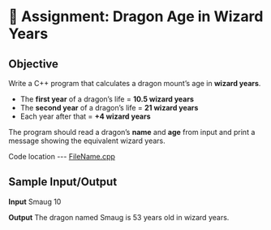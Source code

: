 # 🐉 Assignment: Dragon Age in Wizard Years  

##  Objective  
Write a C++ program that calculates a dragon mount’s age in **wizard years**.  

- The **first year** of a dragon’s life = **10.5 wizard years**  
- The **second year** of a dragon’s life = **21 wizard years**  
- Each year after that = **+4 wizard years**  

The program should read a dragon’s **name** and **age** from input and print a message showing the equivalent wizard years.  

Code location --- [FileName.cpp](./Cpp/Ass1/Project1/FileName.cpp)


##  Sample Input/Output  

**Input**
Smaug
10

**Output**
The dragon named Smaug is 53 years old in wizard years.
